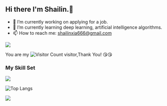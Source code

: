 ## Hi there I'm Shailin.👋

<!--
**ShailinXia/ShailinXia** is a ✨ _special_ ✨ repository because its `README.md` (this file) appears on your GitHub profile.

Here are some ideas to get you started:
-->
- 🔭 I’m currently working on applying for a job.
- 🌱 I’m currently learning deep learning, artificial intelligence algorithms.
- 📫 How to reach me: shailinxia666@gmail.com
<!--
- 👯 I’m looking to collaborate on ...
- 🤔 I’m looking for help with ...
- 💬 Ask me about ...
- 😄 Pronouns: ...
- ⚡ Fun fact: ...
-->
<!--
![](https://github-readme-stats.vercel.app/api?username=ShailinXia&show_icons=true&theme=transparent)
![Top Langs](https://github-readme-stats.vercel.app/api/top-langs/?username=ShailinXia&layout=compact&theme=tokyonight)
-->

![](https://github-readme-stats.vercel.app/api?username=shailinxia&show_icons=true&theme=transparent)

You are my ![Visitor Count](https://profile-counter.glitch.me/ShailinXia/count.svg) visitor,Thank You! :kissing_heart::kissing_heart:

### My Skill Set

![](https://img.shields.io/badge/Python-3776AB?style=for-the-badge&logo=python&logoColor=white)

![Top Langs](https://github-readme-stats.vercel.app/api/top-langs/?username=shailinxia&layout=compact&theme=tokyonight)

![](https://github-readme-activity-graph.cyclic.app/graph?username=shailinxia&theme=dracula)



